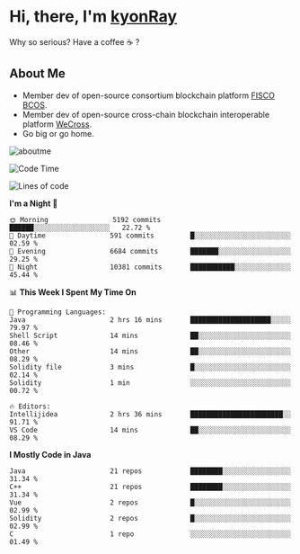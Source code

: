 # Hi, there, I'm [kyonRay](https://kyonRay.github.io)

Why so serious? Have a coffee ☕️ ?

## About Me

- Member dev of open-source consortium blockchain platform [FISCO BCOS](https://github.com/FISCO-BCOS).
- Member dev of open-source cross-chain blockchain interoperable platform [WeCross](https://github.com/WeBankBlockchain/WeCross).
- Go big or go home.

![aboutme](https://github-readme-stats.vercel.app/api?username=kyonRay&count_private=true&show_icons=true)

<!-- ![top-langs](https://github-readme-stats.vercel.app/api/top-langs/?username=kyonRay&layout=compact&hide=shell,html) -->

<!--START_SECTION:waka-->
![Code Time](http://img.shields.io/badge/Code%20Time-327%20hrs%2039%20mins-blue)

![Lines of code](https://img.shields.io/badge/From%20Hello%20World%20I%27ve%20Written-15.1%20million%20lines%20of%20code-blue)

**I'm a Night 🦉** 

```text
🌞 Morning                5192 commits        ██████░░░░░░░░░░░░░░░░░░░   22.72 % 
🌆 Daytime                591 commits         █░░░░░░░░░░░░░░░░░░░░░░░░   02.59 % 
🌃 Evening                6684 commits        ███████░░░░░░░░░░░░░░░░░░   29.25 % 
🌙 Night                  10381 commits       ███████████░░░░░░░░░░░░░░   45.44 % 
```


📊 **This Week I Spent My Time On** 

```text
💬 Programming Languages: 
Java                     2 hrs 16 mins       ████████████████████░░░░░   79.97 % 
Shell Script             14 mins             ██░░░░░░░░░░░░░░░░░░░░░░░   08.46 % 
Other                    14 mins             ██░░░░░░░░░░░░░░░░░░░░░░░   08.29 % 
Solidity file            3 mins              █░░░░░░░░░░░░░░░░░░░░░░░░   02.14 % 
Solidity                 1 min               ░░░░░░░░░░░░░░░░░░░░░░░░░   00.72 % 

🔥 Editors: 
Intellijidea             2 hrs 36 mins       ███████████████████████░░   91.71 % 
VS Code                  14 mins             ██░░░░░░░░░░░░░░░░░░░░░░░   08.29 % 
```

**I Mostly Code in Java** 

```text
Java                     21 repos            ████████░░░░░░░░░░░░░░░░░   31.34 % 
C++                      21 repos            ████████░░░░░░░░░░░░░░░░░   31.34 % 
Vue                      2 repos             █░░░░░░░░░░░░░░░░░░░░░░░░   02.99 % 
Solidity                 2 repos             █░░░░░░░░░░░░░░░░░░░░░░░░   02.99 % 
C                        1 repo              ░░░░░░░░░░░░░░░░░░░░░░░░░   01.49 % 
```




<!--END_SECTION:waka-->

